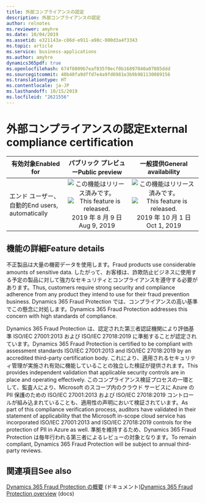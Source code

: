 ```yaml
---
title: 外部コンプライアンスの認定
description: 外部コンプライアンスの認定
author: relnotes
ms.reviewer: amyhre
ms.date: 10/04/2019
ms.assetid: e321143a-c86d-e911-a98c-000d3a4f3343
ms.topic: article
ms.service: business-applications
ms.author: amyhre
dynamics365pdf: true
ms.openlocfilehash: 674f8009b7eaf035f0ecf0b16897040a07085ddd
ms.sourcegitcommit: 40b40fa9dffd7e4a9fd6981e3b9b981130089156
ms.translationtype: HT
ms.contentlocale: ja-JP
ms.lasthandoff: 10/15/2019
ms.locfileid: "2621556"
---
```

# <a name="external-compliance-certification"></a><span data-ttu-id="ea152-103">外部コンプライアンスの認定</span><span class="sxs-lookup"><span data-stu-id="ea152-103">External compliance certification</span></span>


| <span data-ttu-id="ea152-104">有効対象</span><span class="sxs-lookup"><span data-stu-id="ea152-104">Enabled for</span></span>    |  <span data-ttu-id="ea152-105">パブリック プレビュー</span><span class="sxs-lookup"><span data-stu-id="ea152-105">Public preview</span></span> | <span data-ttu-id="ea152-106">一般提供</span><span class="sxs-lookup"><span data-stu-id="ea152-106">General availability</span></span> | 
| ---------- | :----------: |:----------: |
|<span data-ttu-id="ea152-107">エンド ユーザー、自動的</span><span class="sxs-lookup"><span data-stu-id="ea152-107">End users, automatically</span></span>|<span data-ttu-id="ea152-108">![この機能はリリース済みです。](/dynamics365-release-plan/media/green-checkmark.png "この機能はリリース済みです。")</span><span class="sxs-lookup"><span data-stu-id="ea152-108">![This feature is released.](/dynamics365-release-plan/media/green-checkmark.png "This feature is released.")</span></span> <span data-ttu-id="ea152-109">2019 年 8 月 9 日</span><span class="sxs-lookup"><span data-stu-id="ea152-109">Aug 9, 2019</span></span>| <span data-ttu-id="ea152-110">![この機能はリリース済みです。](/dynamics365-release-plan/media/green-checkmark.png "この機能はリリース済みです。")</span><span class="sxs-lookup"><span data-stu-id="ea152-110">![This feature is released.](/dynamics365-release-plan/media/green-checkmark.png "This feature is released.")</span></span> <span data-ttu-id="ea152-111">2019 年 10 月 1 日</span><span class="sxs-lookup"><span data-stu-id="ea152-111">Oct 1, 2019</span></span>|






## <a name="feature-details"></a><span data-ttu-id="ea152-112">機能の詳細</span><span class="sxs-lookup"><span data-stu-id="ea152-112">Feature details</span></span>
<!--feature detail start -->
<span data-ttu-id="ea152-113">不正製品は大量の機密データを使用します。</span><span class="sxs-lookup"><span data-stu-id="ea152-113">Fraud products use considerable amounts of sensitive data.</span></span> <span data-ttu-id="ea152-114">したがって、お客様は、詐欺防止ビジネスに使用する予定の製品に対して強力なセキュリティとコンプライアンスを遵守する必要があります。</span><span class="sxs-lookup"><span data-stu-id="ea152-114">Thus, customers require strong security and compliance adherence from any product they intend to use for their fraud prevention business.</span></span> <span data-ttu-id="ea152-115">Dynamics 365 Fraud Protection では、コンプライアンスの高い基準でこの懸念に対処します。</span><span class="sxs-lookup"><span data-stu-id="ea152-115">Dynamics 365 Fraud Protection addresses this concern with high standards of compliance.</span></span>

<span data-ttu-id="ea152-116">Dynamics 365 Fraud Protection は、認定された第三者認証機関により評価基準 ISO/IEC 27001:2013 および ISO/IEC 27018:2019 に準拠することが認定されています。</span><span class="sxs-lookup"><span data-stu-id="ea152-116">Dynamics 365 Fraud Protection is certified to be compliant with assessment standards ISO/IEC 27001:2013 and ISO/IEC 27018:2019 by an accredited third-party certification body.</span></span> <span data-ttu-id="ea152-117">これにより、適用されるセキュリティ管理が実施され有効に機能していることの独立した検証が提供されます。</span><span class="sxs-lookup"><span data-stu-id="ea152-117">This provides independent validation that applicable security controls are in place and operating effectively.</span></span> <span data-ttu-id="ea152-118">このコンプライアンス検証プロセスの一環として、監査人により、Microsoft のスコープ内のクラウド サービスに Azure の PII 保護のための ISO/IEC 27001:2013 および ISO/IEC 27018:2019 コントロールが組み込まれていることも、適用性の声明において検証されています。</span><span class="sxs-lookup"><span data-stu-id="ea152-118">As part of this compliance verification process, auditors have validated in their statement of applicability that the Microsoft in-scope cloud service has incorporated ISO/IEC 27001:2013 and ISO/IEC 27018:2019 controls for the protection of PII in Azure as well.</span></span> <span data-ttu-id="ea152-119">準拠を維持するため、Dynamics 365 Fraud Protection は毎年行われる第三者によるレビューの対象となります。</span><span class="sxs-lookup"><span data-stu-id="ea152-119">To remain compliant, Dynamics 365 Fraud Protection will be subject to annual third-party reviews.</span></span>
<!--feature detail end -->










## <a name="see-also"></a><span data-ttu-id="ea152-120">関連項目</span><span class="sxs-lookup"><span data-stu-id="ea152-120">See also</span></span>

<span data-ttu-id="ea152-121">[Dynamics 365 Fraud Protection の概要](https://docs.microsoft.com/dynamics365/fraud-protection/overview) (ドキュメント)</span><span class="sxs-lookup"><span data-stu-id="ea152-121">[Dynamics 365 Fraud Protection overview](https://docs.microsoft.com/dynamics365/fraud-protection/overview) (docs)</span></span>
